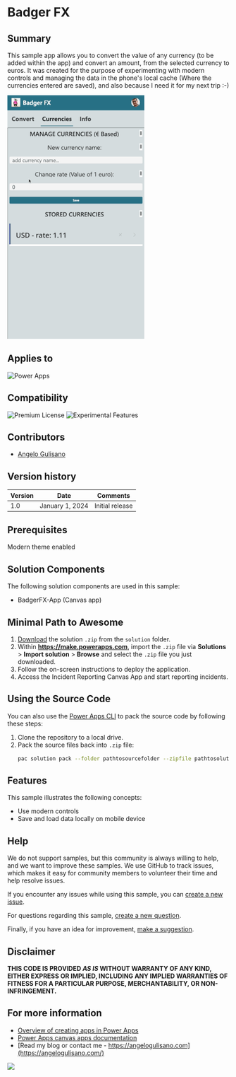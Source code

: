 # Badger FX

## Summary

This sample app allows you to convert the value of any currency (to be added within the app) and convert an amount, from the selected currency to euros. It was created for the purpose of experimenting with modern controls and managing the data in the phone's local cache (Where the currencies entered are saved), and also because I need it for my next trip :-)

![Demo](./assets/budgerfxdemo.gif)

## Applies to

![Power Apps](https://img.shields.io/badge/Power%20Apps-Yes-green "Yes")

## Compatibility
![Premium License](https://img.shields.io/badge/Premium%20License-Not%20Required-red.svg "Premium license not required")
![Experimental Features](https://img.shields.io/badge/Experimental%20Features-No-red.svg "Does not rely on experimental features")

## Contributors

* [Angelo Gulisano](https://github.com/angelogulisano)

## Version history

Version|Date|Comments
-------|----|--------
1.0|January 1, 2024|Initial release

## Prerequisites

Modern theme enabled

## Solution Components

The following solution components are used in this sample:

* BadgerFX-App (Canvas app)


## Minimal Path to Awesome

1. [Download](./solution/bodgerfx.zip) the solution `.zip` from the `solution` folder.
2. Within **https://make.powerapps.com**, import the `.zip` file via **Solutions** > **Import solution** > **Browse** and select the `.zip` file you just downloaded.
3. Follow the on-screen instructions to deploy the application.
4. Access the Incident Reporting Canvas App and start reporting incidents.

## Using the Source Code

You can also use the [Power Apps CLI](https://aka.ms/pac/docs) to pack the source code by following these steps:

1. Clone the repository to a local drive.
2. Pack the source files back into `.zip` file:
   ```bash
   pac solution pack --folder pathtosourcefolder --zipfile pathtosolution  --processCanvasApps
   ```

## Features

This sample illustrates the following concepts:

* Use modern controls
* Save and load data locally on mobile device

## Help

We do not support samples, but this community is always willing to help, and we want to improve these samples. We use GitHub to track issues, which makes it easy for  community members to volunteer their time and help resolve issues.

If you encounter any issues while using this sample, you can [create a new issue](https://github.com/pnp/powerapps-samples/issues/new?assignees=&labels=Needs%3A+Triage+%3Amag%3A%2Ctype%3Abug-suspected&template=bug-report.yml&sample=badgerfx&authors=@angelogulisano&title=badgerfx%20-%20).

For questions regarding this sample, [create a new question](https://github.com/pnp/powerapps-samples/issues/new?assignees=&labels=Needs%3A+Triage+%3Amag%3A%2Ctype%3Abug-suspected&template=question.yml&sample=badgerfx&authors=@angelogulisano&title=badgerfx%20-%20).

Finally, if you have an idea for improvement, [make a suggestion](https://github.com/pnp/powerapps-samples/issues/new?assignees=&labels=Needs%3A+Triage+%3Amag%3A%2Ctype%3Abug-suspected&template=suggestion.yml&sample=badgerfx&authors=@angelogulisano&title=badgerfx%20-%20).

## Disclaimer

**THIS CODE IS PROVIDED *AS IS* WITHOUT WARRANTY OF ANY KIND, EITHER EXPRESS OR IMPLIED, INCLUDING ANY IMPLIED WARRANTIES OF FITNESS FOR A PARTICULAR PURPOSE, MERCHANTABILITY, OR NON-INFRINGEMENT.**

## For more information

* [Overview of creating apps in Power Apps](https://docs.microsoft.com/powerapps/maker/)
* [Power Apps canvas apps documentation](https://docs.microsoft.com/powerapps/maker/canvas-apps/)
* [Read my blog or contact me - https://angelogulisano.com](https://angelogulisano.com/)

<img src="https://m365-visitor-stats.azurewebsites.net/powerplatform-samples/samples/badgerfx" />